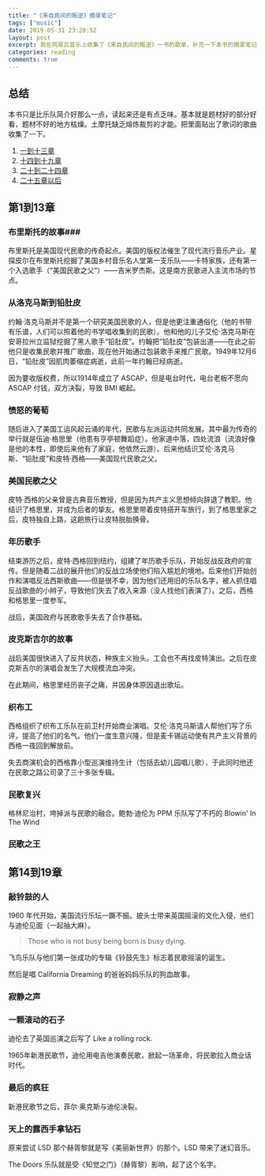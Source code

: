 ```yaml
---
title: "《来自民间的叛逆》摘录笔记"
tags: ["music"]
date: 2019-05-31 23:20:52
layout: post
excerpt: 我在网易云音乐上收集了《来自民间的叛逆》一书的歌单，补充一下本书的摘录笔记。
categories: reading
comments: true
---
```



## 总结 ##

本书只是比乐队简介好那么一点，读起来还是有点乏味。基本就是题材好的部分好看，题材不好的地方枯燥。土摩托缺乏熔炼裁剪的才能。把里面贴出了歌词的歌曲收集了一下。

1. [一到十三章](http://music.163.com/playlist?id=2806524190)
2. [十四到十九章](http://music.163.com/playlist?id=2830286925)
3. [二十到二十四章](http://music.163.com/playlist?id=2891074680)
4. [二十五章以后](http://music.163.com/playlist?id=2901834855)

## 第1到13章 ##

### 布里斯托的故事###

布里斯托是美国现代民歌的传奇起点。美国的版权法催生了现代流行音乐产业。星探皮尔在布里斯托挖掘了美国乡村音乐名人堂第一支乐队——卡特家族，还有第一个入选歌手（“美国民歌之父”）——吉米罗杰斯。这是南方民歌进入主流市场的节点。

### 从洛克马斯到铅肚皮 ###

约翰·洛克马斯并不是第一个研究美国民歌的人，但是他更注重通俗化（他的书带有乐谱，人们可以照着他的书学唱收集到的民歌）。他和他的儿子艾伦·洛克马斯在安哥拉州立监狱挖掘了黑人歌手“铅肚皮”。约翰把“铅肚皮”包装出道——在此之前他只是收集民歌并推广歌曲，现在他开始通过包装歌手来推广民歌。1949年12月6日，“铅肚皮”因肌肉萎缩症病逝，此前一年约翰已经病逝。

因为要收版权费，所以1914年成立了 ASCAP，但是电台时代，电台老板不愿向 ASCAP 付钱，双方决裂，导致 BMI 崛起。

### 愤怒的葡萄 ###

随后进入了美国工运风起云涌的年代，民歌与左派运动共同发展。其中最为传奇的举行就是伍迪·格思里（他患有亨亭顿舞蹈症）。他家道中落，四处流浪（流浪好像是他的本性，即使后来他有了家庭，他依然云游）。后来他结识艾伦·洛克马斯、“铅肚皮”和皮特·西格——美国现代民歌之父。

### 美国民歌之父 ###

皮特·西格的父亲曾是古典音乐教授，但是因为共产主义思想倾向辞退了教职。他结识了格思里，并成为后者的挚友。格思里带着皮特搭开车旅行，到了格思里家之后，皮特独自上路，这趟旅行让皮特脱胎换骨。

### 年历歌手 ###

结束游历之后，皮特·西格回到纽约，组建了年历歌手乐队，开始反战反政府的宣传。但是随着二战的展开他们的反战立场使他们陷入尴尬的境地。后来他们开始创作和演唱反法西斯歌曲——但是很不幸，因为他们还用旧的乐队名字，被人抓住唱反战歌曲的小辫子，导致他们失去了收入来源（没人找他们表演了）。之后，西格和格思里一度参军。

战后，美国政府与民歌歌手失去了合作基础。

### 皮克斯吉尔的故事 ###

战后美国很快进入了反共状态，种族主义抬头。工会也不再找皮特演出。之后在皮克斯吉尔的演唱会发生了大规模流血冲突。

在此期间，格思里经历丧子之痛，并因身体原因退出歌坛。

### 织布工 ###

西格组织了织布工乐队在前卫村开始商业演唱。艾伦·洛克马斯请人帮他们写了乐评，提高了他们的名气。他们一度生意兴隆，但是麦卡锡运动使有共产主义背景的西格一夜回到解放前。

失去商演机会的西格靠小型巡演维持生计（包括去幼儿园唱儿歌），于此同时他还在民歌之路公司录了三十多张专辑。

### 民歌复兴 ###

格林尼治村，垮掉派与民歌的融合。鲍勃·迪伦为 PPM 乐队写了不朽的 Blowin' In The Wind

### 民歌之王 ###

##  第14到19章 ##

### 敲铃鼓的人 ###

1960 年代开始，美国流行乐坛一蹶不振。披头士带来英国摇滚的文化入侵，他们与迪伦见面（一起抽大麻）。

> Those who is not busy being born is busy dying.

飞鸟乐队与他们第一张成功的专辑《铃鼓先生》标志着民歌摇滚的诞生。

然后是唱 California Dreaming 的爸爸妈妈乐队的狗血故事。

### 寂静之声 ###

### 一颗滚动的石子 ###

迪伦去了英国巡演之后写了 Like a rolling rock. 

1965年新港民歌节，迪伦用电吉他演奏民歌，掀起一场革命，将民歌拉入商业话时代。

### 最后的疯狂 ###

新港民歌节之后，菲尔·奥克斯与迪伦决裂。

### 天上的露西手拿钻石 ###

原来尝试 LSD 那个赫胥黎就是写《美丽新世界》的那个。LSD 带来了迷幻音乐。

The Doors 乐队就是受《知觉之门》（赫胥黎）影响，起了这个名字。
